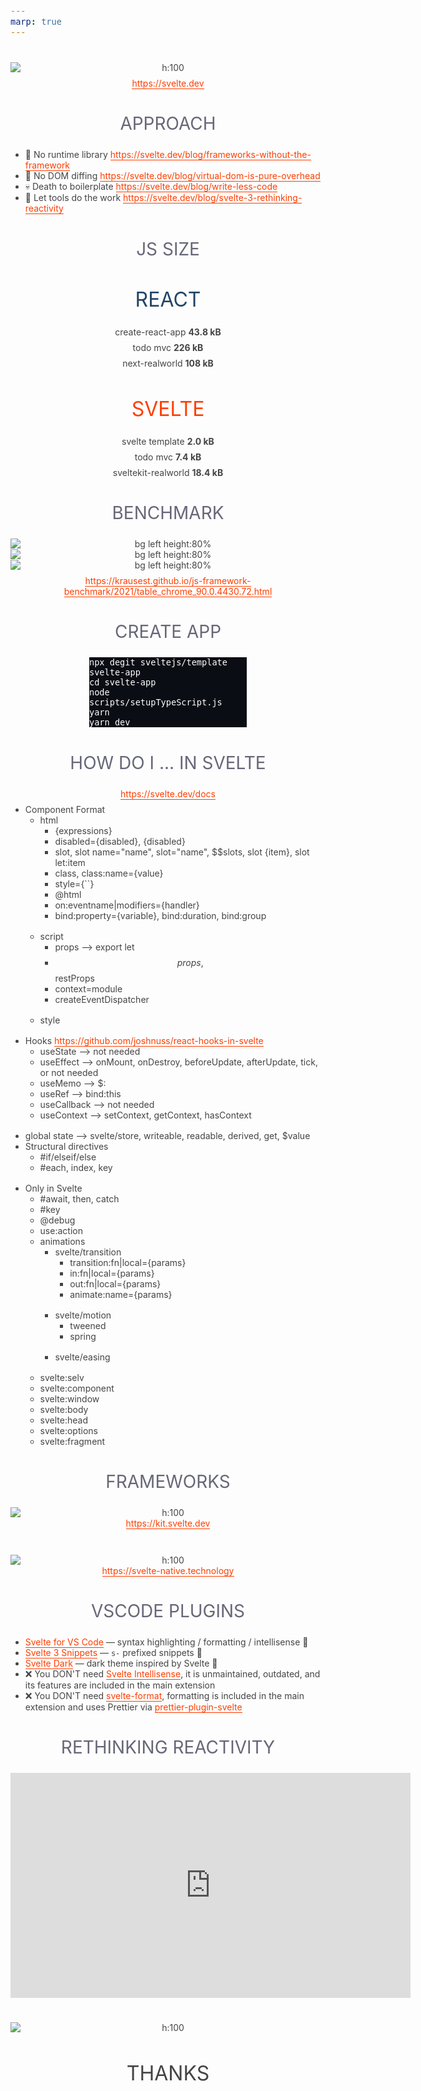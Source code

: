 ```yaml
---
marp: true
---
```


<!-- paginate: true -->
<!-- headingDivider: 1 -->
<!-- footer: '[Abraham Schilling](https://github.com/n4bb12), 29.04.2021' -->

<!-- Base Theme -->
<style>
  section {
    font-size: 1.25rem;
    line-height: 1.5;
    justify-content: start;
  }
  h1,
  h2,
  h3,
  h4,
  h5,
  h6 {
    color: #224466;
    margin-bottom: 1.5rem;
  }
  h1,
  h2,
  h3,
  h4,
  h5,
  h6,
  p {
    width: 100%;
    text-align: center;
  }
  h1 img,
  h2 img,
  h3 img,
  h4 img,
  h5 img,
  h6 img,
  pre img {
    display: inline;
  }
  p img {
    display: table;
  }
  blockquote,
  ul,
  ol,
  table,
  pre {
    width: auto;
    margin: 0 auto 1rem;
  }
  p {
    width: auto;
    margin: 0 auto 0.5rem;
  }
  pre + pre {
    margin-top: -0.75rem;
  }
  footer {
    font-size: 0.75rem;
  }
  footer a {
    text-decoration: underline;
    color: inherit;
  }
  pre {
    width: 90%;
    margin: 0 auto 1rem;
    border: 0;
    background: #0a0d14;
    color: white;
    font-size: 1rem;
  }
  .hljs-keyword,
  .hljs-selector-tag,
  .hljs-type {
    color: #e40f1f;
  }
  .hljs-number,
  .hljs-string,
  .hljs-built_in {
    color: #b30c7f;
  }
  .hljs-attr,
  .hljs-selector-attr,
  .hljs-selector-class,
  .hljs-selector-id,
  .hljs-selector-pseudo,
  .hljs-title {
    color: #ee7600;
  }

  /* Split Slides */
  /* Inspired by https://www.gitmemory.com/issue/marp-team/marpit/137/524175560 */
  section.split {
    overflow: visible;
    display: grid;
    grid-template-columns: 1fr 1fr;
    grid-template-rows: auto 1fr;
    grid-template-areas:
      "slideheading slideheading"
      "leftpanel rightpanel";
  }
  section.split h1 {
    grid-column: span 2;
  }
  section.split .left {
    grid-area: leftpanel;
  }
  section.split .right {
    grid-area: rightpanel;
  }
</style>

<style>
  @import url("https://fonts.googleapis.com/css2?family=Overpass:wght@300;400;700&display=swap");

  :root {
    --back: #ffffff;
    --back-light: #f6fafd;
    --back-api: #eff8ff;
    --prime: #ff3e00;
    --second: #676778;
    --flash: #40b3ff;
    --text: #444;
    --font: "Overpass", sans-serif;
    --font-mono: "Fira Mono", monospace;

    color: var(--text);
    font-family: var(--font);
    font-weight: 300;
  }
  h1,
  h2 {
    text-transform: uppercase;
    font-weight: 400;
    color: var(--second);
  }
  a {
    color: var(--prime);
    text-decoration: none;
    border-bottom: 1px solid currentColor;
  }
  a:hover,
  a:active {
    color: var(--flash);
    text-decoration: none;
  }
  footer a {
    text-decoration: none;
  }
  .svelte {
    color: var(--prime);
  }
  .react {
    color: #61dbfb;
    color: #224466;
  }
</style>

#

![h:100](../resources/svelte.svg)

https://svelte.dev

<style scoped>
  section {
    justify-content: center;
  }
</style>

# Approach

- 🧹 No runtime library
  https://svelte.dev/blog/frameworks-without-the-framework
- 🐎 No DOM diffing
  https://svelte.dev/blog/virtual-dom-is-pure-overhead
- 💀 Death to boilerplate
  https://svelte.dev/blog/write-less-code
- 🔨 Let tools do the work
  https://svelte.dev/blog/svelte-3-rethinking-reactivity

# JS Size

<!-- _class: split -->

<div class="left">
<h2 class="react">React</h2>

create-react-app
**43.8 kB**

todo mvc
**226 kB**

next-realworld
**108 kB**

</div>

<div class="right">
<h2 class="svelte">Svelte</h2>

svelte template
**2.0 kB**

todo mvc
**7.4 kB**

sveltekit-realworld
**18.4 kB**

</div>

# Benchmark

![bg left height:80%](resources/benchmark1.png)
![bg left height:80%](resources/benchmark2.png)
![bg left height:80%](resources/benchmark3.png)

https://krausest.github.io/js-framework-benchmark/2021/table_chrome_90.0.4430.72.html

# Create App

```
npx degit sveltejs/template svelte-app
cd svelte-app
node scripts/setupTypeScript.js
yarn
yarn dev
```

<style scoped>
  pre {
    max-width: 50%;
  }
</style>

# How Do I ... in Svelte

https://svelte.dev/docs

- Component Format
  - html
    - {expressions}
    - disabled={disabled}, {disabled}
    - slot, slot name="name", slot="name", $$slots, slot {item}, slot let:item
    - class, class:name={value}
    - style={``}
    - @html
    - on:eventname|modifiers={handler}
    - bind:property={variable}, bind:duration, bind:group
  - script
    - props --> export let
    - $$props, $$restProps
    - context=module
    - createEventDispatcher
  - style
- Hooks https://github.com/joshnuss/react-hooks-in-svelte
  - useState --> not needed
  - useEffect --> onMount, onDestroy, beforeUpdate, afterUpdate, tick, or not needed
  - useMemo --> $:
  - useRef --> bind:this
  - useCallback --> not needed
  - useContext --> setContext, getContext, hasContext
- global state --> svelte/store, writeable, readable, derived, get, $value
- Structural directives
  - #if/elseif/else
  - #each, index, key
- Only in Svelte
  - #await, then, catch
  - #key
  - @debug
  - use:action
  - animations
    - svelte/transition
      - transition:fn|local={params}
      - in:fn|local={params}
      - out:fn|local={params}
      - animate:name={params}
    - svelte/motion
      - tweened
      - spring
    - svelte/easing
  - svelte:selv
  - svelte:component
  - svelte:window
  - svelte:body
  - svelte:head
  - svelte:options
  - svelte:fragment

# Frameworks

![h:100](../resources/svelte_kit.svg)
https://kit.svelte.dev

<br>
<br>

![h:100](../resources/svelte_native.svg)
https://svelte-native.technology

<style scoped>
  img {
    margin: 0 auto;
  }
</style>

# VSCode Plugins

- [Svelte for VS Code](https://marketplace.visualstudio.com/items?itemName=svelte.svelte-vscode) — syntax highlighting / formatting / intellisense 💬
- [Svelte 3 Snippets](https://marketplace.visualstudio.com/items?itemName=fivethree.vscode-svelte-snippets) — `s-` prefixed snippets 🚀
- [Svelte Dark](https://marketplace.visualstudio.com/items?itemName=NickScialli.svelte-dark) — dark theme inspired by Svelte 💅
- ❌ You DON'T need [Svelte Intellisense](https://marketplace.visualstudio.com/items?itemName=ardenivanov.svelte-intellisense), it is unmaintained, outdated, and its features are included in the main extension
- ❌ You DON'T need [svelte-format](https://marketplace.visualstudio.com/items?itemName=melihaltintas.svelte-format), formatting is included in the main extension and uses Prettier via [prettier-plugin-svelte](https://github.com/sveltejs/prettier-plugin-svelte#prettierrc-example)

# Rethinking Reactivity

<iframe
  width="640"
  height="360"
  src="https://www.youtube-nocookie.com/embed/AdNJ3fydeao"
  title="YouTube video player"
  frameborder="0"
  allow="accelerometer; autoplay; clipboard-write; encrypted-media; gyroscope; picture-in-picture"
  allowfullscreen
></iframe>

<style scoped>
  iframe {
    margin: 0 auto;
  }
</style>

#

![h:100](../resources/svelte_square.png)

## Thanks

<style scoped>
  section {
    justify-content: center;
  }
  h2 {
    font-size: 2rem;
    color: #444;
  }
</style>
